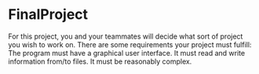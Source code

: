 # FinalProject
For this project, you and your teammates will decide what sort of project you wish to work on. There are some requirements your project must fulfill:  The program must have a graphical user interface. It must read and write information from/to files. It must be reasonably complex. 
